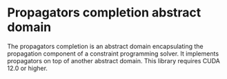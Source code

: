 # Propagators completion abstract domain

The propagators completion is an abstract domain encapsulating the propagation component of a constraint programming solver.
It implements propagators on top of another abstract domain.
This library requires CUDA 12.0 or higher.
